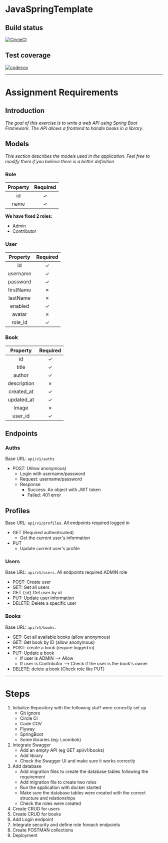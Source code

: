 # JavaSpringTemplate

## Build status

[![CircleCI](https://dl.circleci.com/status-badge/img/gh/voquanghoa/JavaSpringTemplate/tree/main.svg?style=svg)](https://dl.circleci.com/status-badge/redirect/gh/voquanghoa/JavaSpringTemplate/tree/main)

## Test coverage

[![codecov](https://codecov.io/gh/voquanghoa/JavaSpringTemplate/branch/main/graph/badge.svg?token=KXPWZ8UT3Q)](https://codecov.io/gh/voquanghoa/JavaSpringTemplate)

---

# Assignment Requirements

## Introduction

_The goal of this exercise is to write a web API using Spring Boot Framework. The API allows a frontend to handle books
in a library._

## Models

_This section describes the models used in the application. Feel free to modify them if you believe there is a better
definition_

### Role

| Property | Required |
|:--------:|:--------:|
|    id    |    ✓     |
|   name   |    ✓     |

**We have fixed 2 roles:**

- Admin
- Contributor

### User

| Property  | Required |
|:---------:|:--------:|
|    id     |    ✓     |
| username  |    ✓     |
| password  |    ✓     |
| firstName |    ✗     |
| lastName  |    ✗     |
|  enabled  |    ✓     |
|  avatar   |    ✗     |
|  role_id  |    ✓     |

### Book

|  Property   | Required |
|:-----------:|:--------:|
|     id      |    ✓     |
|    title    |    ✓     |
|   author    |    ✓     |
| description |    ✗     |
| created_at  |    ✓     |
| updated_at  |    ✓     |
|    image    |    ✗     |
|   user_id   |    ✓     |

## Endpoints

### Auths

Base URL: `api/v1/auths`

- POST: (Allow anonymous)
    - Login with username/password
    - Request: username/password
    - Response
        - Success: An object with JWT token
        - Failed: 401 error

## Profiles

Base URL: `api/v1/profiles`. All endpoints required logged in

- GET (Required authenticated)
    - Get the current user's information
- PUT
    - Update current user's profile

### Users

Base URL: `api/v1/users`. All endpoints required ADMIN role

- POST: Create user
- GET: Get all users
- GET `{id}` Get user by id
- PUT: Update user information
- DELETE: Delete a specific user

### Books

Base URL: `api/v1/books`.

- GET: Get all available books (allow anonymous)
- GET: Get book by ID (allow anonymous)
- POST: create a book (require logged in)
- PUT: Update a book
    - If user is ADMIN --> Allow
    - If user is Contributor --> Check if the user is the book's owner
- DELETE: delete a book (Check role like PUT)

---

# Steps

1. Initialize Repository with the following stuff were correctly set up
    - Git ignore
    - Circle CI
    - Code COV
    - Flyway
    - SpringBoot
    - Some libraries (eg: Loombok)
2. Integrate Swagger
    - Add an empty API (eg GET api/v1/books)
    - Add library
    - Check the Swagger UI and make sure it works correctly
3. Add database
    - Add migration files to create the database tables following the requirement
    - Add migration file to create two roles
    - Run the application with docker started
    - Make sure the database tables were created with the correct structure and relationships
    - Check the roles were created
4. Create CRUD for users
5. Create CRUD for books
6. Add Login endpoint
7. Integrate security and define role foreach endpoints
8. Create POSTMAN collections
9. Deployment